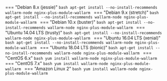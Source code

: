 === "Debian 8.x (jessie)"
    ```bash
    apt-get install --no-install-recommends wallarm-node nginx-plus-module-wallarm
    ```
=== "Debian 9.x (stretch)"
    ```bash
    apt-get install --no-install-recommends wallarm-node nginx-plus-module-wallarm
    ```
=== "Debian 10.x (buster)"
    ```bash
    apt-get install --no-install-recommends wallarm-node nginx-plus-module-wallarm
    ```
=== "Ubuntu 14.04 LTS (trusty)"
    ```bash
    apt-get install --no-install-recommends wallarm-node nginx-plus-module-wallarm
    ```
=== "Ubuntu 16.04 LTS (xenial)" 
    ```bash
    apt-get install --no-install-recommends wallarm-node nginx-plus-module-wallarm
    ```
=== "Ubuntu 18.04 LTS (bionic)"
    ```bash
    apt-get install --no-install-recommends wallarm-node nginx-plus-module-wallarm
    ```
=== "CentOS 6.x"
    ```bash
    yum install wallarm-node nginx-plus-module-wallarm
    ```
=== "CentOS 7.x"
    ```bash
    yum install wallarm-node nginx-plus-module-wallarm
    ```
=== "Amazon Linux 2"
    ```bash
    yum install wallarm-node nginx-plus-module-wallarm
    ```
